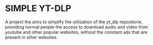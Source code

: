 # SIMPLE YT-DLP
A project tha aims to simplify the utilization of the yt_dlp repositorie, providing normal people the access to download audio and video from youtube and other popular websites, without the constant ads that are present in other websites.
